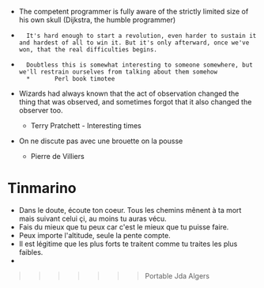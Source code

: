 * The competent programmer is fully aware of the strictly limited size of his own skull	(Dijkstra, the humble programmer)




*		It's hard enough to start a revolution, even harder to sustain it and hardest of all to win it. But it's only afterward, once we've won, that the real difficulties begins. 

*		Doubtless this is somewhat interesting to someone somewhere, but we'll restrain ourselves from talking about them somehow
		*		Perl book timotee	

*   Wizards had always known that the act of observation changed the thing that was observed, and sometimes forgot that it also changed the observer too.
    *   Terry Pratchett  -  Interesting times 

*   On ne discute pas avec une brouette on la pousse
    *   Pierre de Villiers


# Tinmarino

* Dans le doute, écoute ton coeur. Tous les chemins mênent à ta mort mais suivant celui çi, au moins tu auras vécu.
* Fais du mieux que tu peux car c'est le mieux que tu puisse faire.
* Peux importe l'altitude, seule la pente compte.
* Il est légitime que les plus forts te traitent comme tu traites les plus faibles.
* 

>>>>>>> Portable Jda Algers
